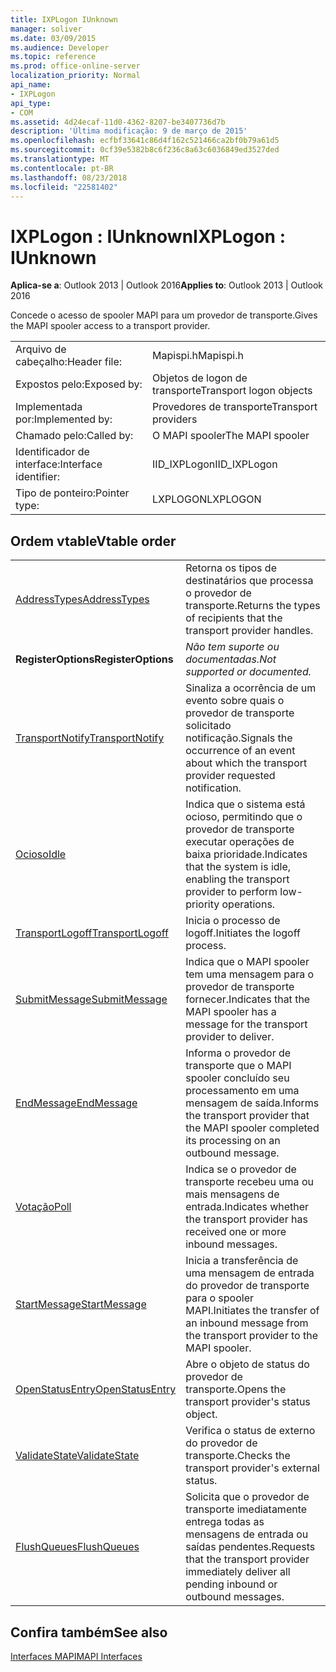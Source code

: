 ```yaml
---
title: IXPLogon IUnknown
manager: soliver
ms.date: 03/09/2015
ms.audience: Developer
ms.topic: reference
ms.prod: office-online-server
localization_priority: Normal
api_name:
- IXPLogon
api_type:
- COM
ms.assetid: 4d24ecaf-11d0-4362-8207-be3407736d7b
description: 'Última modificação: 9 de março de 2015'
ms.openlocfilehash: ecfbf33641c86d4f162c521466ca2bf0b79a61d5
ms.sourcegitcommit: 0cf39e5382b8c6f236c8a63c6036849ed3527ded
ms.translationtype: MT
ms.contentlocale: pt-BR
ms.lasthandoff: 08/23/2018
ms.locfileid: "22581402"
---
```

# <a name="ixplogon--iunknown"></a><span data-ttu-id="977fc-103">IXPLogon : IUnknown</span><span class="sxs-lookup"><span data-stu-id="977fc-103">IXPLogon : IUnknown</span></span>

  
  
<span data-ttu-id="977fc-104">**Aplica-se a**: Outlook 2013 | Outlook 2016</span><span class="sxs-lookup"><span data-stu-id="977fc-104">**Applies to**: Outlook 2013 | Outlook 2016</span></span> 
  
<span data-ttu-id="977fc-105">Concede o acesso de spooler MAPI para um provedor de transporte.</span><span class="sxs-lookup"><span data-stu-id="977fc-105">Gives the MAPI spooler access to a transport provider.</span></span> 
  
|||
|:-----|:-----|
|<span data-ttu-id="977fc-106">Arquivo de cabeçalho:</span><span class="sxs-lookup"><span data-stu-id="977fc-106">Header file:</span></span>  <br/> |<span data-ttu-id="977fc-107">Mapispi.h</span><span class="sxs-lookup"><span data-stu-id="977fc-107">Mapispi.h</span></span>  <br/> |
|<span data-ttu-id="977fc-108">Expostos pelo:</span><span class="sxs-lookup"><span data-stu-id="977fc-108">Exposed by:</span></span>  <br/> |<span data-ttu-id="977fc-109">Objetos de logon de transporte</span><span class="sxs-lookup"><span data-stu-id="977fc-109">Transport logon objects</span></span>  <br/> |
|<span data-ttu-id="977fc-110">Implementada por:</span><span class="sxs-lookup"><span data-stu-id="977fc-110">Implemented by:</span></span>  <br/> |<span data-ttu-id="977fc-111">Provedores de transporte</span><span class="sxs-lookup"><span data-stu-id="977fc-111">Transport providers</span></span>  <br/> |
|<span data-ttu-id="977fc-112">Chamado pelo:</span><span class="sxs-lookup"><span data-stu-id="977fc-112">Called by:</span></span>  <br/> |<span data-ttu-id="977fc-113">O MAPI spooler</span><span class="sxs-lookup"><span data-stu-id="977fc-113">The MAPI spooler</span></span>  <br/> |
|<span data-ttu-id="977fc-114">Identificador de interface:</span><span class="sxs-lookup"><span data-stu-id="977fc-114">Interface identifier:</span></span>  <br/> |<span data-ttu-id="977fc-115">IID_IXPLogon</span><span class="sxs-lookup"><span data-stu-id="977fc-115">IID_IXPLogon</span></span>  <br/> |
|<span data-ttu-id="977fc-116">Tipo de ponteiro:</span><span class="sxs-lookup"><span data-stu-id="977fc-116">Pointer type:</span></span>  <br/> |<span data-ttu-id="977fc-117">LXPLOGON</span><span class="sxs-lookup"><span data-stu-id="977fc-117">LXPLOGON</span></span>  <br/> |
   
## <a name="vtable-order"></a><span data-ttu-id="977fc-118">Ordem vtable</span><span class="sxs-lookup"><span data-stu-id="977fc-118">Vtable order</span></span>

|||
|:-----|:-----|
|[<span data-ttu-id="977fc-119">AddressTypes</span><span class="sxs-lookup"><span data-stu-id="977fc-119">AddressTypes</span></span>](ixplogon-addresstypes.md) <br/> |<span data-ttu-id="977fc-120">Retorna os tipos de destinatários que processa o provedor de transporte.</span><span class="sxs-lookup"><span data-stu-id="977fc-120">Returns the types of recipients that the transport provider handles.</span></span>  <br/> |
|<span data-ttu-id="977fc-121">**RegisterOptions**</span><span class="sxs-lookup"><span data-stu-id="977fc-121">**RegisterOptions**</span></span> <br/> | <span data-ttu-id="977fc-122">*Não tem suporte ou documentadas.*</span><span class="sxs-lookup"><span data-stu-id="977fc-122">*Not supported or documented.*</span></span>  <br/> |
|[<span data-ttu-id="977fc-123">TransportNotify</span><span class="sxs-lookup"><span data-stu-id="977fc-123">TransportNotify</span></span>](ixplogon-transportnotify.md) <br/> |<span data-ttu-id="977fc-124">Sinaliza a ocorrência de um evento sobre quais o provedor de transporte solicitado notificação.</span><span class="sxs-lookup"><span data-stu-id="977fc-124">Signals the occurrence of an event about which the transport provider requested notification.</span></span>  <br/> |
|[<span data-ttu-id="977fc-125">Ocioso</span><span class="sxs-lookup"><span data-stu-id="977fc-125">Idle</span></span>](ixplogon-idle.md) <br/> |<span data-ttu-id="977fc-126">Indica que o sistema está ocioso, permitindo que o provedor de transporte executar operações de baixa prioridade.</span><span class="sxs-lookup"><span data-stu-id="977fc-126">Indicates that the system is idle, enabling the transport provider to perform low-priority operations.</span></span>  <br/> |
|[<span data-ttu-id="977fc-127">TransportLogoff</span><span class="sxs-lookup"><span data-stu-id="977fc-127">TransportLogoff</span></span>](ixplogon-transportlogoff.md) <br/> |<span data-ttu-id="977fc-128">Inicia o processo de logoff.</span><span class="sxs-lookup"><span data-stu-id="977fc-128">Initiates the logoff process.</span></span>  <br/> |
|[<span data-ttu-id="977fc-129">SubmitMessage</span><span class="sxs-lookup"><span data-stu-id="977fc-129">SubmitMessage</span></span>](ixplogon-submitmessage.md) <br/> |<span data-ttu-id="977fc-130">Indica que o MAPI spooler tem uma mensagem para o provedor de transporte fornecer.</span><span class="sxs-lookup"><span data-stu-id="977fc-130">Indicates that the MAPI spooler has a message for the transport provider to deliver.</span></span>  <br/> |
|[<span data-ttu-id="977fc-131">EndMessage</span><span class="sxs-lookup"><span data-stu-id="977fc-131">EndMessage</span></span>](ixplogon-endmessage.md) <br/> |<span data-ttu-id="977fc-132">Informa o provedor de transporte que o MAPI spooler concluído seu processamento em uma mensagem de saída.</span><span class="sxs-lookup"><span data-stu-id="977fc-132">Informs the transport provider that the MAPI spooler completed its processing on an outbound message.</span></span>  <br/> |
|[<span data-ttu-id="977fc-133">Votação</span><span class="sxs-lookup"><span data-stu-id="977fc-133">Poll</span></span>](ixplogon-poll.md) <br/> |<span data-ttu-id="977fc-134">Indica se o provedor de transporte recebeu uma ou mais mensagens de entrada.</span><span class="sxs-lookup"><span data-stu-id="977fc-134">Indicates whether the transport provider has received one or more inbound messages.</span></span>  <br/> |
|[<span data-ttu-id="977fc-135">StartMessage</span><span class="sxs-lookup"><span data-stu-id="977fc-135">StartMessage</span></span>](ixplogon-startmessage.md) <br/> |<span data-ttu-id="977fc-136">Inicia a transferência de uma mensagem de entrada do provedor de transporte para o spooler MAPI.</span><span class="sxs-lookup"><span data-stu-id="977fc-136">Initiates the transfer of an inbound message from the transport provider to the MAPI spooler.</span></span>  <br/> |
|[<span data-ttu-id="977fc-137">OpenStatusEntry</span><span class="sxs-lookup"><span data-stu-id="977fc-137">OpenStatusEntry</span></span>](ixplogon-openstatusentry.md) <br/> |<span data-ttu-id="977fc-138">Abre o objeto de status do provedor de transporte.</span><span class="sxs-lookup"><span data-stu-id="977fc-138">Opens the transport provider's status object.</span></span>  <br/> |
|[<span data-ttu-id="977fc-139">ValidateState</span><span class="sxs-lookup"><span data-stu-id="977fc-139">ValidateState</span></span>](ixplogon-validatestate.md) <br/> |<span data-ttu-id="977fc-140">Verifica o status de externo do provedor de transporte.</span><span class="sxs-lookup"><span data-stu-id="977fc-140">Checks the transport provider's external status.</span></span>  <br/> |
|[<span data-ttu-id="977fc-141">FlushQueues</span><span class="sxs-lookup"><span data-stu-id="977fc-141">FlushQueues</span></span>](ixplogon-flushqueues.md) <br/> |<span data-ttu-id="977fc-142">Solicita que o provedor de transporte imediatamente entrega todas as mensagens de entrada ou saídas pendentes.</span><span class="sxs-lookup"><span data-stu-id="977fc-142">Requests that the transport provider immediately deliver all pending inbound or outbound messages.</span></span>  <br/> |
   
## <a name="see-also"></a><span data-ttu-id="977fc-143">Confira também</span><span class="sxs-lookup"><span data-stu-id="977fc-143">See also</span></span>



[<span data-ttu-id="977fc-144">Interfaces MAPI</span><span class="sxs-lookup"><span data-stu-id="977fc-144">MAPI Interfaces</span></span>](mapi-interfaces.md)

